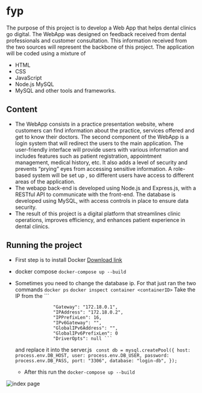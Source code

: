 # fyp

The purpose of this project is to develop a Web App that helps dental clinics go digital. The WebApp was designed on feedback received from dental professionals and customer consultation. This information received from the two sources will represent the backbone of this project. The application will be coded using a mixture of
* HTML
* CSS
* JavaScript
* Node.js MySQL
* MySQL and other tools and frameworks.
## Content 
* The WebApp consists in a practice presentation website, where customers can find information about the practice, services offered and get to know their doctors.
The second component of the WebApp is a login system that will redirect the users to the main application. The user-friendly interface will provide users with various information and includes features such as patient registration, appointment management, medical history, etc. It also adds a level of security and prevents “prying” eyes from accessing sensitive information. A role-based system will be set up , so different users have access to different areas of the application.
* The webapp back-end is developed using Node.js and Express.js, with a RESTful API to communicate with the front-end. The database is developed using MySQL, with access controls in place to ensure data security.
* The result of this project is a digital platform that streamlines clinic operations, improves efficiency, and enhances patient experience in dental clinics.

## Running the project

* First step is to install Docker 
 [Download link ](https://www.docker.com/products/docker-desktop/)
* docker compose
``` docker-compose up --build ```
* Sometimes you need to change the database ip. For that just ran the two commands
``` docker ps ```
``` docker inspect container <containerID> ```
Take the IP from the ``` 
                   
                    "Gateway": "172.18.0.1",
                    "IPAddress": "172.18.0.2",
                    "IPPrefixLen": 16,
                    "IPv6Gateway": "",
                    "GlobalIPv6Address": "",
                    "GlobalIPv6PrefixLen": 0
                    "DriverOpts": null ```
  and replace it into the server.js ``` 
  const db = mysql.createPool({
    host: process.env.DB_HOST,
    user: process.env.DB_USER,
    password: process.env.DB_PASS,
    port: "3306",
    database: "login-db",
  }); ```
  * After this run the ``` docker-compose up --build ```


![](/public/index.png "index page")
